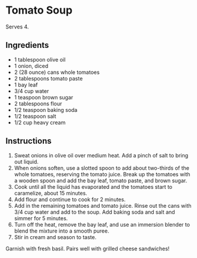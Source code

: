 # Tomato Soup

Serves 4.

## Ingredients

- 1 tablespoon olive oil
- 1 onion, diced
- 2 (28 ounce) cans whole tomatoes
- 2 tablespoons tomato paste
- 1 bay leaf
- 3/4 cup water
- 1 teaspoon brown sugar
- 2 tablespoons flour
- 1/2 teaspoon baking soda
- 1/2 teaspoon salt
- 1/2 cup heavy cream

## Instructions

1. Sweat onions in olive oil over medium heat. Add a pinch of salt to bring out liquid.
2. When onions soften, use a slotted spoon to add about two-thirds of the whole tomatoes, reserving the tomato juice. Break up the tomatoes with a wooden spoon and add the bay leaf, tomato paste, and brown sugar.
3. Cook until all the liquid has evaporated and the tomatoes start to caramelize, about 15 minutes.
4. Add flour and continue to cook for 2 minutes.
5. Add in the remaining tomatoes and tomato juice. Rinse out the cans with 3/4 cup water and add to the soup. Add baking soda and salt and simmer for 5 minutes.
6. Turn off the heat, remove the bay leaf, and use an immersion blender to blend the mixture into a smooth puree.
7. Stir in cream and season to taste.

Garnish with fresh basil. Pairs well with grilled cheese sandwiches!
